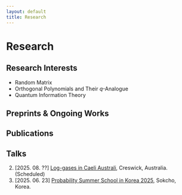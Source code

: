 ```yaml
---
layout: default
title: Research
---
```


# Research

## Research Interests
- Random Matrix
- Orthogonal Polynomials and Their $q$-Analogue
- Quantum Information Theory

## Preprints & Ongoing Works

## Publications

## Talks
2. [2025. 08. ??] [Log-gases in Caeli Australi](https://lica2025.github.io/), Creswick, Australia. (Scheduled)
1. [2025. 06. 23] [Probability Summer School in Korea 2025](https://sites.google.com/view/pssk2025/home?authuser=0), Sokcho, Korea.
